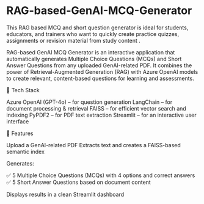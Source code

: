 # RAG-based-GenAI-MCQ-Generator
This RAG based MCQ and short question generator is ideal for students, educators, and trainers who want to quickly create practice quizzes, assignments or revision material from study content . 

RAG-based GenAI MCQ Generator is an interactive application that automatically generates Multiple Choice Questions (MCQs) and Short Answer Questions from any uploaded GenAI-related PDF. It combines the power of Retrieval-Augmented Generation (RAG) with Azure OpenAI models to create relevant, content-based questions for learning and assessments.

🚀 Tech Stack

Azure OpenAI (GPT-4o) – for question generation
LangChain – for document processing & retrieval
FAISS – for efficient vector search and indexing
PyPDF2 – for PDF text extraction
Streamlit – for an interactive user interface

🎯 Features

Upload a GenAI-related PDF
Extracts text and creates a FAISS-based semantic index

Generates:

✅ 5 Multiple Choice Questions (MCQs) with 4 options and correct answers
✅ 5 Short Answer Questions based on document content

Displays results in a clean Streamlit dashboard
